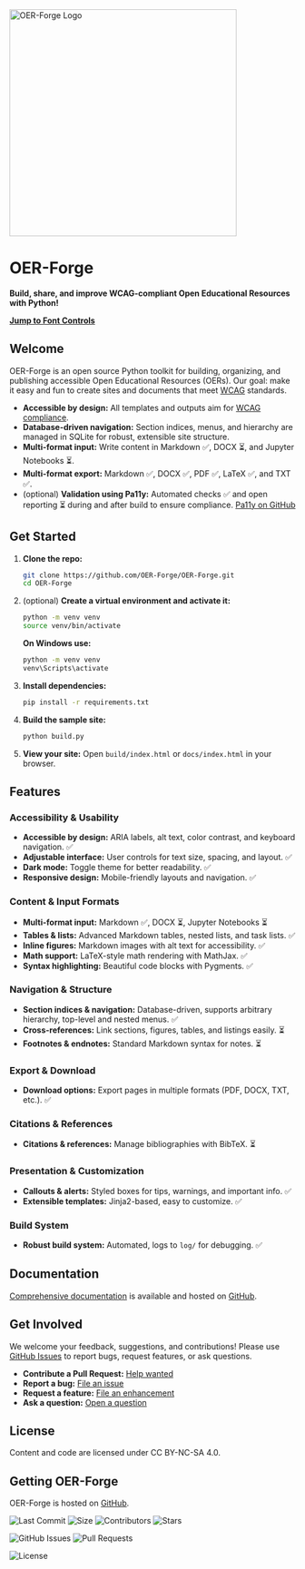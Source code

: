 <img src="images/logo.png" alt="OER-Forge Logo" width="400" />
  
# OER-Forge
  
**Build, share, and improve WCAG-compliant Open Educational Resources with Python!**

[**Jump to Font Controls**](#font-controls)

## Welcome

OER-Forge is an open source Python toolkit for building, organizing, and publishing accessible Open Educational Resources (OERs). Our goal: make it easy and fun to create sites and documents that meet [WCAG](https://www.w3.org/WAI/standards-guidelines/wcag/) standards.

- **Accessible by design:** All templates and outputs aim for [WCAG compliance](https://www.w3.org/WAI/standards-guidelines/wcag/).
- **Database-driven navigation:** Section indices, menus, and hierarchy are managed in SQLite for robust, extensible site structure.
- **Multi-format input:** Write content in Markdown ✅, DOCX ⏳, and Jupyter Notebooks ⏳.
- **Multi-format export:** Markdown ✅, DOCX ✅, PDF ✅, LaTeX ✅, and TXT ✅.
- (optional) **Validation using Pa11y:** Automated checks ✅ and open reporting ⏳ during and after build to ensure compliance. [Pa11y on GitHub](https://github.com/pa11y/pa11y)

## Get Started

1. **Clone the repo:**
   ```sh
   git clone https://github.com/OER-Forge/OER-Forge.git
   cd OER-Forge
   ```
2. (optional) **Create a virtual environment and activate it:**
   ```sh
   python -m venv venv
   source venv/bin/activate
   ```
   **On Windows use:**
   ```sh
   python -m venv venv
   venv\Scripts\activate
   ```

3. **Install dependencies:**
   ```sh
   pip install -r requirements.txt
   ```
4. **Build the sample site:**
   ```sh
   python build.py
   ```
5. **View your site:**
   Open `build/index.html` or `docs/index.html` in your browser.

## Features

### Accessibility & Usability
- **Accessible by design:** ARIA labels, alt text, color contrast, and keyboard navigation. ✅
- **Adjustable interface:** User controls for text size, spacing, and layout. ✅
- **Dark mode:** Toggle theme for better readability. ✅
- **Responsive design:** Mobile-friendly layouts and navigation. ✅

### Content & Input Formats
- **Multi-format input:** Markdown ✅, DOCX ⏳, Jupyter Notebooks ⏳
- **Tables & lists:** Advanced Markdown tables, nested lists, and task lists. ✅
- **Inline figures:** Markdown images with alt text for accessibility. ✅
- **Math support:** LaTeX-style math rendering with MathJax. ✅
- **Syntax highlighting:** Beautiful code blocks with Pygments. ✅

### Navigation & Structure
- **Section indices & navigation:** Database-driven, supports arbitrary hierarchy, top-level and nested menus. ✅
- **Cross-references:** Link sections, figures, tables, and listings easily. ⏳
- **Footnotes & endnotes:** Standard Markdown syntax for notes. ⏳

### Export & Download
- **Download options:** Export pages in multiple formats (PDF, DOCX, TXT, etc.). ✅

### Citations & References
- **Citations & references:** Manage bibliographies with BibTeX. ⏳

### Presentation & Customization
- **Callouts & alerts:** Styled boxes for tips, warnings, and important info. ✅
- **Extensible templates:** Jinja2-based, easy to customize. ✅

### Build System
- **Robust build system:** Automated, logs to `log/` for debugging. ✅

## Documentation

[Comprehensive documentation](https://oer-forge.github.io/docs/) is available and hosted on [GitHub](https://github.com/OER-Forge/docs).

## Get Involved

We welcome your feedback, suggestions, and contributions! Please use [GitHub Issues](https://github.com/OER-Forge/OER-Forge/issues) to report bugs, request features, or ask questions.

- **Contribute a Pull Request:** [Help wanted](https://github.com/OER-Forge/OER-Forge/labels/help%20wanted)
- **Report a bug:** [File an issue](https://github.com/OER-Forge/OER-Forge/issues/new?labels=bug)
- **Request a feature:** [File an enhancement](https://github.com/OER-Forge/OER-Forge/issues/new?labels=enhancement)
- **Ask a question:** [Open a question](https://github.com/OER-Forge/OER-Forge/issues/new?labels=question)

## License

Content and code are licensed under CC BY-NC-SA 4.0.

## Getting OER-Forge

OER-Forge is hosted on [GitHub](https://github.com/OER-Forge/OER-Forge).

![Last Commit](https://img.shields.io/github/last-commit/OER-Forge/OER-Forge)
![Size](https://img.shields.io/github/languages/code-size/OER-Forge/OER-Forge)
![Contributors](https://img.shields.io/github/contributors/OER-Forge/OER-Forge)
![Stars](https://img.shields.io/github/stars/OER-Forge/OER-Forge)

![GitHub Issues](https://img.shields.io/github/issues/OER-Forge/OER-Forge)
![Pull Requests](https://img.shields.io/github/issues-pr/OER-Forge/OER-Forge)

![License](https://img.shields.io/badge/license-CC%20BY--NC--SA%204.0-lightgrey.svg)

